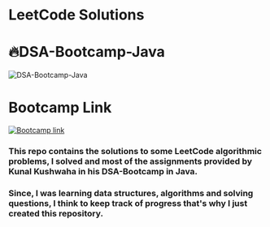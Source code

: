 # LeetCode Solutions

# 🔥DSA-Bootcamp-Java

![DSA-Bootcamp-Java](https://socialify.git.ci/kunal-kushwaha/DSA-Bootcamp-Java/image?1&font=Inter&language=1&owner=1&pattern=Charlie%20Brown&theme=Dark)

# **Bootcamp Link**

[![Bootcamp link](https://img.youtube.com/vi/wn49bJOYAZM/0.jpg)](https://youtu.be/wn49bJOYAZM?list=PL9gnSGHSqcnr_DxHsP7AW9ftq0AtAyYqJ)

### This repo contains the solutions to some LeetCode algorithmic problems, I solved and most of the assignments provided by Kunal Kushwaha in his DSA-Bootcamp in Java.

### Since, I was learning data structures, algorithms and solving questions, I think to keep track of progress that's why I just created this repository.
